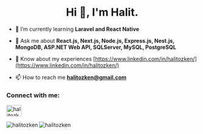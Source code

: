 <h1 align="center">Hi 👋, I'm Halit.</h1>

- 🌱 I’m currently learning **Laravel and React Native**

- 💬 Ask me about **React.js, Next.js, Node.js, Express.js, Nest.js, MongoDB, ASP.NET Web API, SQLServer, MySQL, PostgreSQL**

- 📄 Know about my experiences [https://www.linkedin.com/in/halitozken/](https://www.linkedin.com/in/halitozken/)

- 📫 How to reach me **halitozken@gmail.com**

<h3 align="left">Connect with me:</h3>
<p align="left">
<a href="https://linkedin.com/in/halitozken" target="blank"><img align="center" src="https://raw.githubusercontent.com/rahuldkjain/github-profile-readme-generator/master/src/images/icons/Social/linked-in-alt.svg" alt="halitozken" height="30" width="40" /></a>
</p>



<p><img align="left" src="https://github-readme-stats.vercel.app/api/top-langs?username=halitozken&show_icons=true&locale=en&layout=compact" alt="halitozken" /></p>



<p><img align="center" src="https://github-readme-streak-stats.herokuapp.com/?user=halitozken&" alt="halitozken" /></p>
